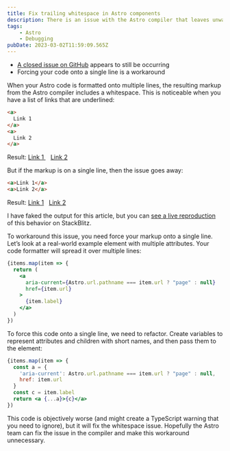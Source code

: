 ```yaml
---
title: Fix trailing whitespace in Astro components
description: There is an issue with the Astro compiler that leaves unwanted whitespace in your elements, and this workaround will solve the problem until it's resolved
tags:
    - Astro
    - Debugging
pubDate: 2023-03-02T11:59:09.565Z
---
```


- [A closed issue on GitHub](https://github.com/withastro/astro/issues/5737) appears to still be occurring
- Forcing your code onto a single line is a workaround

When your Astro code is formatted onto multiple lines, the resulting markup from the Astro compiler includes a whitespace. This is noticeable when you have a list of links that are underlined:

```html
<a>
  Link 1
</a>
<a>
  Link 2
</a>
```
<!-- Underline in markdown -->

Result: <ins>Link 1 </ins>&nbsp;&nbsp;&nbsp;<ins>Link 2</ins>

But if the markup is on a single line, then the issue goes away:

```html
<a>Link 1</a>
<a>Link 2</a>
```

Result: <ins>Link 1</ins>&nbsp;&nbsp;&nbsp;<ins>Link 2</ins>

I have faked the output for this article, but you can [see a live reproduction](https://stackblitz.com/edit/github-wg8oqd?file=src/pages/index.astro) of this behavior on StackBlitz.

To workaround this issue, you need force your markup onto a single line. Let’s look at a real-world example element with multiple attributes. Your code formatter will spread it over multiple lines:

```jsx
{items.map(item => {
  return (
    <a
      aria-current={Astro.url.pathname === item.url ? "page" : null}
      href={item.url}
    >
      {item.label}
    </a>
  )
})
```

To force this code onto a single line, we need to refactor. Create variables to represent attributes and children with short names, and then pass them to the element:

```jsx
{items.map(item => {
  const a = {
    'aria-current': Astro.url.pathname === item.url ? "page" : null,
    href: item.url
  }
  const c = item.label
  return <a {...a}>{c}</a>
})
```

This code is objectively worse (and might create a TypeScript warning that you need to ignore), but it will fix the whitespace issue. Hopefully the Astro team can fix the issue in the compiler and make this workaround unnecessary.
